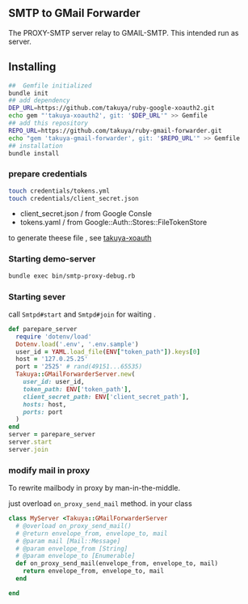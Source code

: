## SMTP to GMail Forwarder 

The PROXY-SMTP server relay to GMAIL-SMTP. This intended run as server.

## Installing

```sh
##  Gemfile initialized
bundle init
## add dependency
DEP_URL=https://github.com/takuya/ruby-google-xoauth2.git
echo gem "'takuya-xoauth2', git: '$DEP_URL'" >> Gemfile
## add this repository
REPO_URL=https://github.com/takuya/ruby-gmail-forwarder.git
echo "gem 'takuya-gmail-forwarder', git: '$REPO_URL'" >> Gemfile
## installation
bundle install 
```
### prepare credentials 

```sh
touch credentials/tokens.yml
touch credentials/client_secret.json
```

- client_secret.json / from Google Consle 
- tokens.yaml / from Google::Auth::Stores::FileTokenStore

to generate theese file , see [takuya-xoauth](https://github.com/takuya/ruby-google-xoauth2)

### Starting demo-server
```sh
bundle exec bin/smtp-proxy-debug.rb
```
### Starting sever

call `Smtpd#start` and `Smtpd#join` for waiting .
```ruby
def parepare_server
  require 'dotenv/load'
  Dotenv.load('.env', '.env.sample')
  user_id = YAML.load_file(ENV["token_path"]).keys[0]
  host = '127.0.25.25' 
  port = '2525' # rand(49151...65535)
  Takuya::GMailForwarderServer.new(
    user_id: user_id,
    token_path: ENV['token_path'],
    client_secret_path: ENV['client_secret_path'],
    hosts: host,
    ports: port
  )
end
server = parepare_server
server.start
server.join

```

### modify mail in proxy 

To rewrite mailbody in proxy by man-in-the-middle.

just overload `on_proxy_send_mail` method. in your class 
```ruby
class MyServer <Takuya::GMailForwarderServer
  # @overload on_proxy_send_mail()
  # @return envelope_from, envelope_to, mail
  # @param mail [Mail::Message]
  # @param envelope_from [String]
  # @param envelope_to [Enumerable]
  def on_proxy_send_mail(envelope_from, envelope_to, mail)
    return envelope_from, envelope_to, mail
  end

end


```

